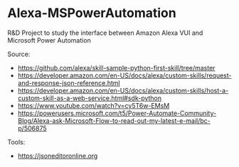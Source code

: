 # Alexa-MSPowerAutomation
R&D Project to study the interface between Amazon Alexa VUI and Microsoft Power Automation

Source:
- https://github.com/alexa/skill-sample-python-first-skill/tree/master
- https://developer.amazon.com/en-US/docs/alexa/custom-skills/request-and-response-json-reference.html
- https://developer.amazon.com/en-US/docs/alexa/custom-skills/host-a-custom-skill-as-a-web-service.html#sdk-python
- https://www.youtube.com/watch?v=cy5T6w-EMsM
- https://powerusers.microsoft.com/t5/Power-Automate-Community-Blog/Alexa-ask-Microsoft-Flow-to-read-out-my-latest-e-mail/bc-p/506875

Tools:
- https://jsoneditoronline.org
